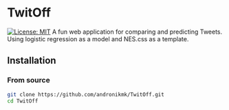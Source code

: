 # TwitOff
[![License: MIT](https://img.shields.io/badge/License-MIT-yellow.svg)](https://opensource.org/licenses/MIT)
A fun web application for comparing and predicting Tweets. Using logistic regression as 
a model and NES.css as a template.

## Installation

### From source
```bash
git clone https://github.com/andronikmk/TwitOff.git
cd TwitOff
```